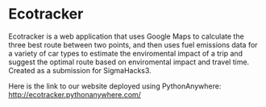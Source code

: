 # Ecotracker
Ecotracker is a web application that uses Google Maps to calculate the three best route between two points,
and then uses fuel emissions data for a variety of car types to estimate the enviromental impact of a trip and suggest the optimal route based on enviromental impact and travel time. 
Created as a submission for SigmaHacks3.

Here is the link to our website deployed using PythonAnywhere: http://ecotracker.pythonanywhere.com/
